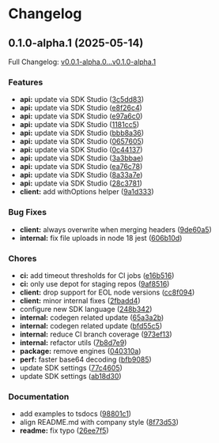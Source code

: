 # Changelog

## 0.1.0-alpha.1 (2025-05-14)

Full Changelog: [v0.0.1-alpha.0...v0.1.0-alpha.1](https://github.com/alexarena/todo-ninja-typescript/compare/v0.0.1-alpha.0...v0.1.0-alpha.1)

### Features

* **api:** update via SDK Studio ([3c5dd83](https://github.com/alexarena/todo-ninja-typescript/commit/3c5dd8369243beaed1d92ebfa4f1eef10c76e2f4))
* **api:** update via SDK Studio ([e8f26c4](https://github.com/alexarena/todo-ninja-typescript/commit/e8f26c46f064303025c8cc7adc39a2ff92ab67b6))
* **api:** update via SDK Studio ([e97a6c0](https://github.com/alexarena/todo-ninja-typescript/commit/e97a6c0863786d31063582bb86f5e0fd9fd24b10))
* **api:** update via SDK Studio ([1181cc5](https://github.com/alexarena/todo-ninja-typescript/commit/1181cc5669952ba68be162c421f11277c29d859b))
* **api:** update via SDK Studio ([bbb8a36](https://github.com/alexarena/todo-ninja-typescript/commit/bbb8a36709fcfa09dfb2a19012c6d0a5897a1d18))
* **api:** update via SDK Studio ([0657605](https://github.com/alexarena/todo-ninja-typescript/commit/065760593ba8b2aeae8d7f3f8bc6c4f1d3bbad56))
* **api:** update via SDK Studio ([0c44137](https://github.com/alexarena/todo-ninja-typescript/commit/0c441372eb95bb567553cf956fcffe1cd6db14d7))
* **api:** update via SDK Studio ([3a3bbae](https://github.com/alexarena/todo-ninja-typescript/commit/3a3bbaeae08834bf24304c11fb97168da1a1361a))
* **api:** update via SDK Studio ([ea76c78](https://github.com/alexarena/todo-ninja-typescript/commit/ea76c788adc191677ff0eb757d153ff1418c15af))
* **api:** update via SDK Studio ([8a33a7e](https://github.com/alexarena/todo-ninja-typescript/commit/8a33a7e9a235f65da4ff8cfc7df61e21338377a1))
* **api:** update via SDK Studio ([28c3781](https://github.com/alexarena/todo-ninja-typescript/commit/28c3781f24ec80b25fa0b9e22fe270f54a57f800))
* **client:** add withOptions helper ([9a1d333](https://github.com/alexarena/todo-ninja-typescript/commit/9a1d333980406ec2658e0b6f6540a39a1fc12890))


### Bug Fixes

* **client:** always overwrite when merging headers ([9de60a5](https://github.com/alexarena/todo-ninja-typescript/commit/9de60a560d0518aff9fc2dc1928751834b68496c))
* **internal:** fix file uploads in node 18 jest ([606b10d](https://github.com/alexarena/todo-ninja-typescript/commit/606b10da85d1451ea4b52a54d7baa79549ca4dc9))


### Chores

* **ci:** add timeout thresholds for CI jobs ([e16b516](https://github.com/alexarena/todo-ninja-typescript/commit/e16b5160880f45923d71449f4fc951f5b97353b9))
* **ci:** only use depot for staging repos ([9af8516](https://github.com/alexarena/todo-ninja-typescript/commit/9af851665ce2037ea2514c8628a8325e9a018f99))
* **client:** drop support for EOL node versions ([cc8f094](https://github.com/alexarena/todo-ninja-typescript/commit/cc8f09402f7b4ff2cad900fb8446bd8323e3ec88))
* **client:** minor internal fixes ([2fbadd4](https://github.com/alexarena/todo-ninja-typescript/commit/2fbadd4f9599f6458bfbefd0eb8e2dfb7222153a))
* configure new SDK language ([248b342](https://github.com/alexarena/todo-ninja-typescript/commit/248b342e2b7bc95bec1c7e625dac8ca09f93b587))
* **internal:** codegen related update ([65a3a2b](https://github.com/alexarena/todo-ninja-typescript/commit/65a3a2b2d10517e7b189673189fce25f06fc8cc9))
* **internal:** codegen related update ([bfd55c5](https://github.com/alexarena/todo-ninja-typescript/commit/bfd55c56371328811b37253b59f00041bf09d150))
* **internal:** reduce CI branch coverage ([973ef13](https://github.com/alexarena/todo-ninja-typescript/commit/973ef139df2a4cd2944b7e4bfed57d7507bfa787))
* **internal:** refactor utils ([7b8d7e9](https://github.com/alexarena/todo-ninja-typescript/commit/7b8d7e998c19588173d39135b01ff06cf1e3436e))
* **package:** remove engines ([040310a](https://github.com/alexarena/todo-ninja-typescript/commit/040310aed3206e1a8dd1d7688d85153d804809f8))
* **perf:** faster base64 decoding ([bfb9085](https://github.com/alexarena/todo-ninja-typescript/commit/bfb90850c3871c7c6b4df64ba093a8fc3ffe2020))
* update SDK settings ([77c4605](https://github.com/alexarena/todo-ninja-typescript/commit/77c4605b560db82d870de44849efcecdd952691f))
* update SDK settings ([ab18d30](https://github.com/alexarena/todo-ninja-typescript/commit/ab18d307b55ec3446c38fc6886b60f81ab17e786))


### Documentation

* add examples to tsdocs ([98801c1](https://github.com/alexarena/todo-ninja-typescript/commit/98801c1514c7392e3411bddb0bc308849fd66b49))
* align README.md with company style ([8f73d53](https://github.com/alexarena/todo-ninja-typescript/commit/8f73d53701b38911a47fcefada66ef1999d7e5c4))
* **readme:** fix typo ([26ee7f5](https://github.com/alexarena/todo-ninja-typescript/commit/26ee7f5836e2ba41a0b7b916d4a81f2823ac716d))
